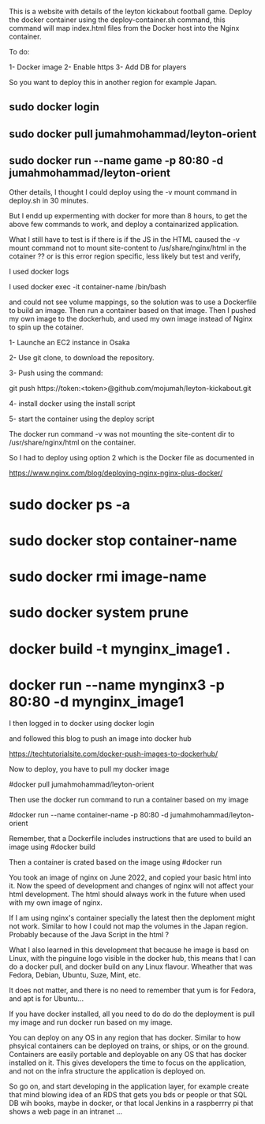 This is a website with details of the leyton kickabout football game.
Deploy the docker container using the deploy-container.sh command, this command will map index.html files from the Docker host into the Nginx container.

To do:

1- Docker image
2- Enable https
3- Add DB for players


So you want to deploy this in another region for example Japan.

## sudo docker login
## sudo docker pull jumahmohammad/leyton-orient
## sudo docker run --name game -p 80:80 -d jumahmohammad/leyton-orient 


Other details, I thought I could deploy using the -v mount command in deploy.sh in 30 minutes. 

But I endd up expermenting with docker for more than 8 hours, to get the above few commands to work, and deploy a containarized application.

What I still have to test is if there is if the JS in the HTML caused the -v mount command not to mount site-content to /us/share/nginx/html in the cotainer ?? or is this error region specific, less likely but test and verify,

I used docker logs

I used docker exec -it container-name /bin/bash

and could not see volume mappings, so the solution was to use a Dockerfile to build an image. Then run a container based on that image. Then I pushed my own image to the dockerhub, and used my own image instead of Nginx to spin up the cotainer. 

1- Launche an EC2 instance in Osaka


2- Use git clone, to download the repository.

3- Push using the command:

git push https://token:<token\>@github.com/mojumah/leyton-kickabout.git

4- install docker using the install script

5- start the container using the deploy script 

The docker run command -v was not mounting the site-content dir to /usr/share/nginx/html on the container.

So I had to deploy using option 2 which is the Docker file as documented in 


https://www.nginx.com/blog/deploying-nginx-nginx-plus-docker/

# sudo docker ps -a
# sudo docker stop container-name
# sudo docker rmi image-name
# sudo docker system prune

# docker build -t mynginx_image1 .
# docker run --name mynginx3 -p 80:80 -d mynginx_image1

I then logged in to docker using docker login

and followed this blog to push an image into docker hub

https://techtutorialsite.com/docker-push-images-to-dockerhub/

Now to deploy, you have to pull my docker image 

#docker pull jumahmohammad/leyton-orient

Then use the docker run command to run a container based on my image

#docker run --name container-name -p 80:80 -d jumahmohammad/leyton-orient


Remember, that a Dockerfile includes instructions that are used to build an image using #docker build

Then a container is crated based on the image using #docker run


You took an image of nginx on June 2022, and copied your basic html into it. Now the speed of development and changes of nginx will not affect your html development. The html should always work in the future when used with my own image of nginx. 

If I am using nginx's container specially the latest then the deploment might not work. Similar to how I could not map the volumes in the Japan region. Probably because of the Java Script in the html ?

What I also learned in this development that because he image is basd on Linux, with the pinguine logo visible in the docker hub, this means that I can do a docker pull, and docker build on any Linux flavour. Wheather that was Fedora, Debian, Ubuntu, Suze, Mint, etc.

It does not matter, and there is no need to remember that yum is for Fedora, and apt is for Ubuntu...

If you have docker installed, all you need to do do do the deployment is pull my image and run docker run based on my image.

You can deploy on any OS in any region that has docker. Similar to how phsyical containers can be deployed on trains, or ships, or on the ground. Containers are easily portable and deployable on any OS that has docker installed on it. This gives developers the time to focus on the application, and not on the infra structure the application is deployed on.

So go on, and start developing in the application layer, for example create that mind blowing idea of an RDS that gets you bds or people or that SQL DB wih books, maybe in docker, or that local Jenkins in a raspberrry pi that shows a web page in an intranet ...
